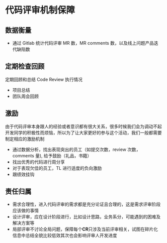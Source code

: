 # 代码评审机制保障

## 数据衡量

+ 通过 Gitlab 统计代码评审 MR 数，MR comments 数，以及线上问题产品迭代缺陷数

## 定期检查回顾

定期回顾和总结 Code Review 执行情况

+ 项目总结
+ 团队周会回顾

## 激励

 由于代码评审本身跟人的经验或者意识都有很大关系，很多时候我们会为调动不起开发同学的积极性而烦恼，所以为了让大家更好的参与这个活动，我们一般都需要制定相应的激励机制

+ 通过数据分析，找出表现突出的员工（如提交次数，review 次数，comments 量), 给予鼓励（礼品，书籍）
+ 找出优秀的代码进行周分享
+ 对于表现欠佳的员工，TL 进行适度的负向激励
+ 跟绩效挂钩

## 责任归属

+ 需求合理性，进入代码评审的需求都是充分论证且合理的，这是需求评审阶段应该做的事情
+ 设计评审，应在设计阶段进行，比如设计思路，业务系分，可能遇到的困难及解决方案等
+ 局部评审不讨论全局问题，保障每个**CR**只涉及当前评审相关，试图在碎片化信息中总结全貌比较低效其次也会影响评审人开发进度

